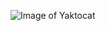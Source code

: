 ![Image of Yaktocat](https://user-images.githubusercontent.com/1221423/156894097-ff2d6566-7b6a-4488-950e-f4ebe990965a.svg)
